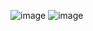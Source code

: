 ![image](https://github.com/user-attachments/assets/4bf07538-66da-4b72-92dc-a69138c672f6)
![image](https://github.com/user-attachments/assets/d39a3eb5-9789-4b58-8ea0-74d18bad669f)

